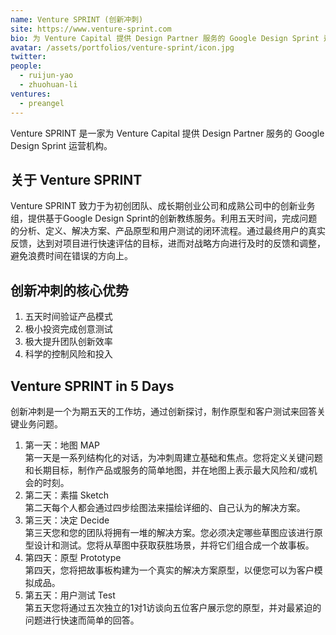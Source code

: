 ```yaml
---
name: Venture SPRINT (创新冲刺)
site: https://www.venture-sprint.com
bio: 为 Venture Capital 提供 Design Partner 服务的 Google Design Sprint 运营机构
avatar: /assets/portfolios/venture-sprint/icon.jpg
twitter: 
people:
  - ruijun-yao
  - zhuohuan-li
ventures:
  - preangel
---
```


Venture SPRINT 是一家为 Venture Capital 提供 Design Partner 服务的 Google Design Sprint 运营机构。

## 关于 Venture SPRINT

Venture SPRINT 致力于为初创团队、成长期创业公司和成熟公司中的创新业务组，提供基于Google Design Sprint的创新教练服务。利用五天时间，完成问题的分析、定义、解决方案、产品原型和用户测试的闭环流程。通过最终用户的真实反馈，达到对项目进行快速评估的目标，进而对战略方向进行及时的反馈和调整，避免浪费时间在错误的方向上。

## 创新冲刺的核心优势

1. 五天时间验证产品模式
1. 极小投资完成创意测试
1. 极大提升团队创新效率
1. 科学的控制风险和投入

## Venture SPRINT in 5 Days

创新冲刺是一个为期五天的工作坊，通过创新探讨，制作原型和客户测试来回答关键业务问题。

1. 第一天：地图 MAP  
    第一天是一系列结构化的对话，为冲刺周建立基础和焦点。您将定义关键问题和长期目标，制作产品或服务的简单地图，并在地图上表示最大风险和/或机会的时刻。
1. 第二天：素描 Sketch  
    第二天每个人都会通过四步绘图法来描绘详细的、自己认为的解决方案。
1. 第三天：决定  Decide  
    第三天您和您的团队将拥有一堆的解决方案。您必须决定哪些草图应该进行原型设计和测试。您将从草图中获取获胜场景，并将它们组合成一个故事板。
1. 第四天：原型 Prototype  
    第四天，您将把故事板构建为一个真实的解决方案原型，以便您可以为客户模拟成品。
1. 第五天：用户测试 Test  
    第五天您将通过五次独立的1对1访谈向五位客户展示您的原型，并对最紧迫的问题进行快速而简单的回答。
